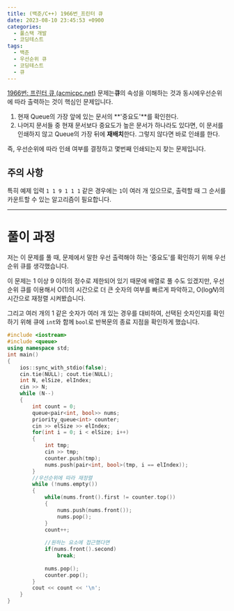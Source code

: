 ```yaml
---
title: (백준/C++) 1966번_프린터 큐
date: 2023-08-10 23:45:53 +0900
categories:
  - 풀스택 개발
  - 코딩테스트
tags:
  - 백준
  - 우선순위 큐
  - 코딩테스트
  - 큐
---
```


[1966번: 프린터 큐 (acmicpc.net)](https://www.acmicpc.net/problem/1966) 문제는<span class="keyword">**큐**</span>의 속성을 이해하는 것과 동시에<span class="important">우선순위에 따라 출력하는 것</span>이 핵심인 문제입니다.

1. 현재 Queue의 가장 앞에 있는 문서의 **'중요도'**를 확인한다.
2. 나머지 문서들 중 현재 문서보다 중요도가 높은 문서가 하나라도 있다면, 이 문서를 인쇄하지 않고 Queue의 가장 뒤에 **재배치**한다. 그렇지 않다면 바로 인쇄를 한다.

즉, 우선순위에 따라 인쇄 여부를 결정하고 몇번째 인쇄되는지 찾는 문제입니다.

## 주의 사항

특히 예제 입력 `1 1 9 1 1 1` 같은 경우에는 `1`이 여러 개 있으므로, 출력할 때 그 순서를 카운트할 수 있는 알고리즘이 필요합니다.

---

# 풀이 과정

저는 이 문제를 풀 때, 문제에서 말한 우선 출력해야 하는 '중요도'를 확인하기 위해 우선순위 큐를 생각했습니다.

이 문제는 1 이상 9 이하의 정수로 제한되어 있기 때문에 배열로 풀 수도 있겠지만, 우선순위 큐를 이용해서 O(1)의 시간으로 더 큰 숫자의 여부를 빠르게 파악하고, O(log𝑁)의 시간으로 재정렬 시켜봤습니다.

그리고 여러 개의 1 같은 숫자가 여러 개 있는 경우를 대비하여, 선택된 숫자인지를 확인하기 위해 큐에 `int`와 함께 `bool`로 반복문의 종료 지점을 확인하게 했습니다.

```cpp
#include <iostream>
#include <queue>
using namespace std;
int main()
{
    ios::sync_with_stdio(false);
    cin.tie(NULL); cout.tie(NULL);
    int N, elSize, elIndex;
    cin >> N;
    while (N--)
    {
        int count = 0;
        queue<pair<int, bool>> nums;
        priority_queue<int> counter;
        cin >> elSize >> elIndex;
        for(int i = 0; i < elSize; i++)
        {
            int tmp;
            cin >> tmp;
            counter.push(tmp);
            nums.push(pair<int, bool>(tmp, i == elIndex));
        }
        //우선순위에 따라 재정렬
        while (!nums.empty())
        {
            while(nums.front().first != counter.top())
            {
                nums.push(nums.front());
                nums.pop();
            }
            count++;
            
            //원하는 요소에 접근했다면
            if(nums.front().second)
                break;
 
            nums.pop();
            counter.pop();
        }
        cout << count << '\n';
    }
}
```